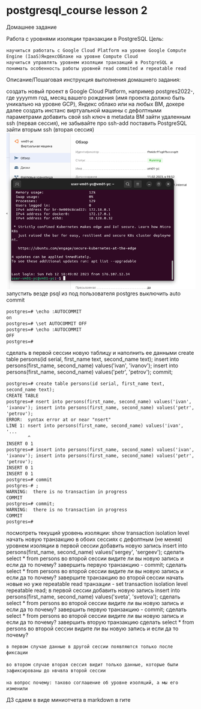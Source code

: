 # postgresql_course lesson 2
Домашнее задание

Работа с уровнями изоляции транзакции в PostgreSQL
Цель:

    научиться работать с Google Cloud Platform на уровне Google Compute Engine (IaaS)ЯндексОБлаке на уровне Compute Cloud
    научиться управлять уровнем изоляции транзакций в PostgreSQL и понимать особенность работы уровней read commited и repeatable read


Описание/Пошаговая инструкция выполнения домашнего задания:

создать новый проект в Google Cloud Platform, например postgres2022-, где yyyymm год, месяц вашего рождения (имя проекта должно быть уникально на уровне GCP), Яндекс облако или на любых ВМ, докере
далее создать инстанс виртуальной машины с дефолтными параметрами
добавить свой ssh ключ в metadata ВМ
зайти удаленным ssh (первая сессия), не забывайте про ssh-add
поставить PostgreSQL
зайти вторым ssh (вторая сессия)
![alt text](./pict/star_vm_on_yc.png) 
запустить везде psql из под пользователя postgres
выключить auto commit

```
postgres=# \echo :AUTOCOMMIT
on
postgres=# \set AUTOCOMMIT OFF
postgres=# \echo :AUTOCOMMIT
OFF
postgres=# 
```

сделать в первой сессии новую таблицу и наполнить ее данными create table persons(id serial, first_name text, second_name text); insert into persons(first_name, second_name) values('ivan', 'ivanov'); insert into persons(first_name, second_name) values('petr', 'petrov'); commit;

```
postgres=# create table persons(id serial, first_name text, second_name text);
CREATE TABLE
postgres=# nsert into persons(first_name, second_name) values('ivan', 'ivanov'); insert into persons(first_name, second_name) values('petr', 'petrov');
ERROR:  syntax error at or near "nsert"
LINE 1: nsert into persons(first_name, second_name) values('ivan', '...
        ^
INSERT 0 1
postgres=# insert into persons(first_name, second_name) values('ivan', 'ivanov'); insert into persons(first_name, second_name) values('petr', 'petrov');
INSERT 0 1
INSERT 0 1
postgres=# commit
postgres-# ;
WARNING:  there is no transaction in progress
COMMIT
postgres=# commit;
WARNING:  there is no transaction in progress
COMMIT
postgres=# 
```
посмотреть текущий уровень изоляции: show transaction isolation level
начать новую транзакцию в обоих сессиях с дефолтным (не меняя) уровнем изоляции
в первой сессии добавить новую запись insert into persons(first_name, second_name) values('sergey', 'sergeev');
сделать select * from persons во второй сессии
видите ли вы новую запись и если да то почему?
завершить первую транзакцию - commit;
сделать select * from persons во второй сессии
видите ли вы новую запись и если да то почему?
завершите транзакцию во второй сессии
начать новые но уже repeatable read транзации - set transaction isolation level repeatable read;
в первой сессии добавить новую запись insert into persons(first_name, second_name) values('sveta', 'svetova');
сделать select * from persons во второй сессии
видите ли вы новую запись и если да то почему?
завершить первую транзакцию - commit;
сделать select * from persons во второй сессии
видите ли вы новую запись и если да то почему?
завершить вторую транзакцию
сделать select * from persons во второй сессии
видите ли вы новую запись и если да то почему? 
```
в первом случае данные в другой сессии появляются только после фиксации

во втором случае вторая сессия видит только данные, которые были зафиксированы до нвчвла второй сессии

на вопрос почему: таково соглашение об уровне изоляций, а мы его изменили
```
ДЗ сдаем в виде миниотчета в markdown в гите



